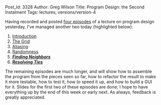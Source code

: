 Post_Id: 3328
Author: Greg Wilson
Title: Program Design: the Second Instalment
Tags: lectures, versions/version-4

<p>Having recorded and posted <a href="|filename|2010-05-31-program-design-the-first-third.md">four episodes</a> of a lecture on program design yesterday, I've managed another two today (highlighted below):</p>
<ol>
<li><a href="/4_0/invperc/intro.html">Introduction</a></li>
<li><a href="/4_0/invperc/grid.html">The Grid</a></li>
<li><a href="/4_0/invperc/aliasing.html">Aliasing</a></li>
<li><a href="/4_0/invperc/random.html">Randomness</a></li>
<li><em><strong><a href="/4_0/invperc/neighbors.html">Finding Neighbors</a></strong></em></li>
<li><em><strong><a href="/4_0/invperc/ties.html">Resolving Ties</a></strong></em></li>
</ol>
<p>The remaining episodes are much longer, and will show how to assemble the program from the pieces seen so far, how to refactor the result to make it more testable, how to test it, how to speed it up, and how to build a GUI for it.  Slides for the first two of these episodes are done; I hope to have everything up by the end of this week or early next. As always, feedback is greatly appreciated.</p>
